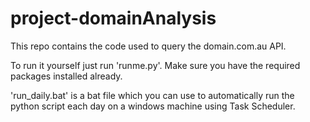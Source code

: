 # project-domainAnalysis
This repo contains the code used to query the domain.com.au API.

To run it yourself just run 'runme.py'. Make sure you have the required packages installed already.

'run_daily.bat' is a bat file which you can use to automatically run the python script each day on a windows machine using Task Scheduler.